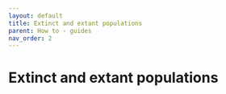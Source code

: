 ```yaml
---
layout: default
title: Extinct and extant populations
parent: How to - guides 
nav_order: 2
---
```


# Extinct and extant populations
